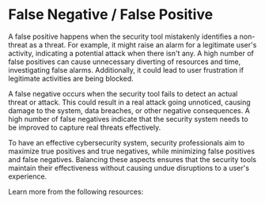 # False Negative / False Positive

A false positive happens when the security tool mistakenly identifies a non-threat as a threat. For example, it might raise an alarm for a legitimate user's activity, indicating a potential attack when there isn't any. A high number of false positives can cause unnecessary diverting of resources and time, investigating false alarms. Additionally, it could lead to user frustration if legitimate activities are being blocked.

A false negative occurs when the security tool fails to detect an actual threat or attack. This could result in a real attack going unnoticed, causing damage to the system, data breaches, or other negative consequences. A high number of false negatives indicate that the security system needs to be improved to capture real threats effectively.

To have an effective cybersecurity system, security professionals aim to maximize true positives and true negatives, while minimizing false positives and false negatives. Balancing these aspects ensures that the security tools maintain their effectiveness without causing undue disruptions to a user's experience.

Learn more from the following resources:

